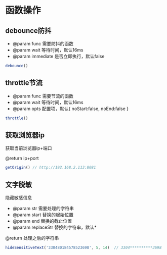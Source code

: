 # 函数操作

## debounce防抖

- @param func 需要防抖的函数
- @param wait 等待时间，默认16ms
- @param immediate 是否立即执行，默认false

```javascript
debounce()
```

## throttle节流


- @param func 需要节流的函数
- @param wait 等待时间，默认16ms
- @param opts 配置项，默认{ noStart:false, noEnd:false }

```javascript
throttle()
```


## 获取浏览器ip

获取当前浏览器ip+端口

@return  ip+port

```javascript
getOrigin() // http://192.168.2.113:8081
```

## 文字脱敏

 隐藏敏感信息

- @param str 需要处理的字符串
- @param start 替换的起始位置
- @param end 替换的截止位置
- @param replaceStr 替换的字符串，默认*

@return 处理之后的字符串

```javascript
hideSensitiveText('330480184578523698', 5, 14)  // 3304**********3698
```
